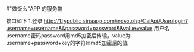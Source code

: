 #"做饭么"APP 的服务端

接口如下
	1.登录
				http://1.lypublic.sinaapp.com/index.php/CaiApi/User/login?username=username&&password=password&&value=value
				用户名username密码password用md5加密后传输，value为username+password+key的字符串md5加密后的值
